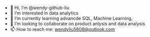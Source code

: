 - 👋 Hi, I’m @wendy-github-liu
- 👀 I’m interested in data analytics
- 🌱 I’m currently learning advancde SQL, Machine Learning, 
- 💞️ I’m looking to collaborate on product anlysis and data analysis
- 📫 How to reach me: wendyliu5608@outlook.com

<!---
wendy-github-liu/wendy-github-liu is a ✨ special ✨ repository because its `README.md` (this file) appears on your GitHub profile.
You can click the Preview link to take a look at your changes.
--->
